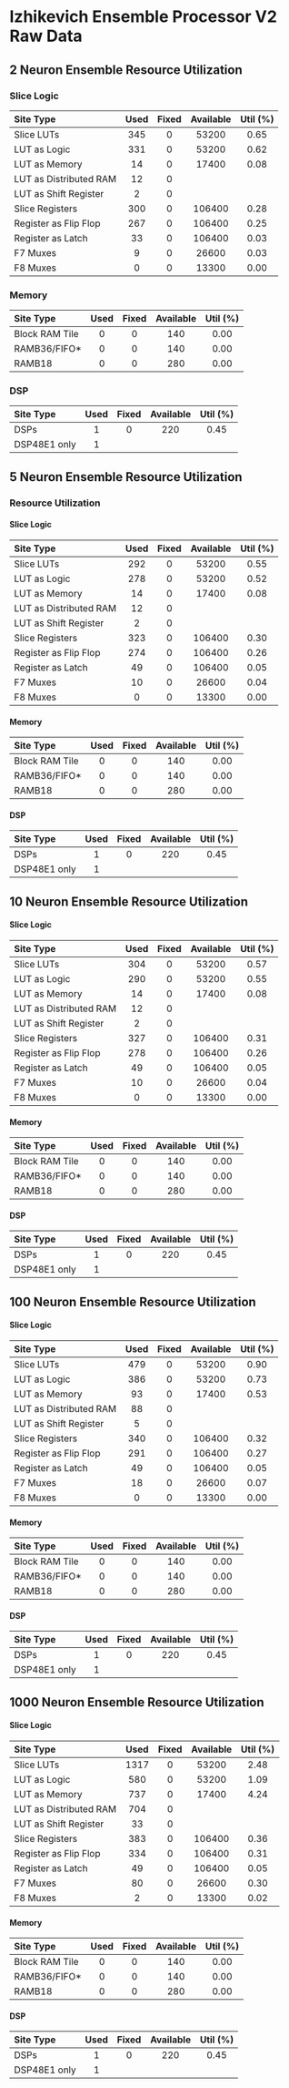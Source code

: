 # Izhikevich Ensemble Processor V2 Raw Data

## 2 Neuron Ensemble Resource Utilization

### Slice Logic

|          Site Type         | Used | Fixed | Available | Util (%) |
| :-- | :--: | :--: | :--: | :--: |
| Slice LUTs                 |  345 |     0 |     53200 |  0.65 |
|   LUT as Logic             |  331 |     0 |     53200 |  0.62 |
|   LUT as Memory            |   14 |     0 |     17400 |  0.08 |
|     LUT as Distributed RAM |   12 |     0 |           |       |
|     LUT as Shift Register  |    2 |     0 |           |       |
| Slice Registers            |  300 |     0 |    106400 |  0.28 |
|   Register as Flip Flop    |  267 |     0 |    106400 |  0.25 |
|   Register as Latch        |   33 |     0 |    106400 |  0.03 |
| F7 Muxes                   |    9 |     0 |     26600 |  0.03 |
| F8 Muxes                   |    0 |     0 |     13300 |  0.00 |

### Memory

|    Site Type   | Used | Fixed | Available | Util (%) |
| :-- | :--: | :--: | :--: | :--: |
| Block RAM Tile |    0 |     0 |       140 |  0.00 |
|   RAMB36/FIFO* |    0 |     0 |       140 |  0.00 |
|   RAMB18       |    0 |     0 |       280 |  0.00 |

### DSP

|    Site Type   | Used | Fixed | Available | Util (%) |
| :-- | :--: | :--: | :--: | :--: |
| DSPs           |    1 |     0 |       220 |  0.45 |
|   DSP48E1 only |    1 |       |           |       |

## 5 Neuron Ensemble Resource Utilization

### Resource Utilization

#### Slice Logic

|    Site Type   | Used | Fixed | Available | Util (%) |
| :-- | :--: | :--: | :--: | :--: |
| Slice LUTs                 |  292 |     0 |     53200 |  0.55 |
|   LUT as Logic             |  278 |     0 |     53200 |  0.52 |
|   LUT as Memory            |   14 |     0 |     17400 |  0.08 |
|     LUT as Distributed RAM |   12 |     0 |           |       |
|     LUT as Shift Register  |    2 |     0 |           |       |
| Slice Registers            |  323 |     0 |    106400 |  0.30 |
|   Register as Flip Flop    |  274 |     0 |    106400 |  0.26 |
|   Register as Latch        |   49 |     0 |    106400 |  0.05 |
| F7 Muxes                   |   10 |     0 |     26600 |  0.04 |
| F8 Muxes                   |    0 |     0 |     13300 |  0.00 |

#### Memory

|    Site Type   | Used | Fixed | Available | Util (%) |
| :-- | :--: | :--: | :--: | :--: |
| Block RAM Tile |    0 |     0 |       140 |  0.00 |
|   RAMB36/FIFO* |    0 |     0 |       140 |  0.00 |
|   RAMB18       |    0 |     0 |       280 |  0.00 |

#### DSP

|    Site Type   | Used | Fixed | Available | Util (%) |
| :-- | :--: | :--: | :--: | :--: |
| DSPs           |    1 |     0 |       220 |  0.45 |
|   DSP48E1 only |    1 |       |           |       |

## 10 Neuron Ensemble Resource Utilization

#### Slice Logic

|    Site Type   | Used | Fixed | Available | Util (%) |
| :-- | :--: | :--: | :--: | :--: |
| Slice LUTs                 |  304 |     0 |     53200 |  0.57 |
|   LUT as Logic             |  290 |     0 |     53200 |  0.55 |
|   LUT as Memory            |   14 |     0 |     17400 |  0.08 |
|     LUT as Distributed RAM |   12 |     0 |           |       |
|     LUT as Shift Register  |    2 |     0 |           |       |
| Slice Registers            |  327 |     0 |    106400 |  0.31 |
|   Register as Flip Flop    |  278 |     0 |    106400 |  0.26 |
|   Register as Latch        |   49 |     0 |    106400 |  0.05 |
| F7 Muxes                   |   10 |     0 |     26600 |  0.04 |
| F8 Muxes                   |    0 |     0 |     13300 |  0.00 |

#### Memory

|    Site Type   | Used | Fixed | Available | Util (%) |
| :-- | :--: | :--: | :--: | :--: |
| Block RAM Tile |    0 |     0 |       140 |  0.00 |
|   RAMB36/FIFO* |    0 |     0 |       140 |  0.00 |
|   RAMB18       |    0 |     0 |       280 |  0.00 |

#### DSP

|    Site Type   | Used | Fixed | Available | Util (%) |
| :-- | :--: | :--: | :--: | :--: |
| DSPs           |    1 |     0 |       220 |  0.45 |
|   DSP48E1 only |    1 |       |           |       |

## 100 Neuron Ensemble Resource Utilization

#### Slice Logic

|    Site Type   | Used | Fixed | Available | Util (%) |
| :-- | :--: | :--: | :--: | :--: |
| Slice LUTs                 |  479 |     0 |     53200 |  0.90 |
|   LUT as Logic             |  386 |     0 |     53200 |  0.73 |
|   LUT as Memory            |   93 |     0 |     17400 |  0.53 |
|     LUT as Distributed RAM |   88 |     0 |           |       |
|     LUT as Shift Register  |    5 |     0 |           |       |
| Slice Registers            |  340 |     0 |    106400 |  0.32 |
|   Register as Flip Flop    |  291 |     0 |    106400 |  0.27 |
|   Register as Latch        |   49 |     0 |    106400 |  0.05 |
| F7 Muxes                   |   18 |     0 |     26600 |  0.07 |
| F8 Muxes                   |    0 |     0 |     13300 |  0.00 |

#### Memory

|    Site Type   | Used | Fixed | Available | Util (%) |
| :-- | :--: | :--: | :--: | :--: |
| Block RAM Tile |    0 |     0 |       140 |  0.00 |
|   RAMB36/FIFO* |    0 |     0 |       140 |  0.00 |
|   RAMB18       |    0 |     0 |       280 |  0.00 |

#### DSP

|    Site Type   | Used | Fixed | Available | Util (%) |
| :-- | :--: | :--: | :--: | :--: |
| DSPs           |    1 |     0 |       220 |  0.45 |
|   DSP48E1 only |    1 |       |           |       |

## 1000 Neuron Ensemble Resource Utilization

#### Slice Logic

|    Site Type   | Used | Fixed | Available | Util (%) |
| :-- | :--: | :--: | :--: | :--: |
| Slice LUTs                 | 1317 |     0 |     53200 |  2.48 |
|   LUT as Logic             |  580 |     0 |     53200 |  1.09 |
|   LUT as Memory            |  737 |     0 |     17400 |  4.24 |
|     LUT as Distributed RAM |  704 |     0 |           |       |
|     LUT as Shift Register  |   33 |     0 |           |       |
| Slice Registers            |  383 |     0 |    106400 |  0.36 |
|   Register as Flip Flop    |  334 |     0 |    106400 |  0.31 |
|   Register as Latch        |   49 |     0 |    106400 |  0.05 |
| F7 Muxes                   |   80 |     0 |     26600 |  0.30 |
| F8 Muxes                   |    2 |     0 |     13300 |  0.02 |

#### Memory

|    Site Type   | Used | Fixed | Available | Util (%) |
| :-- | :--: | :--: | :--: | :--: |
| Block RAM Tile |    0 |     0 |       140 |  0.00 |
|   RAMB36/FIFO* |    0 |     0 |       140 |  0.00 |
|   RAMB18       |    0 |     0 |       280 |  0.00 |

#### DSP

|    Site Type   | Used | Fixed | Available | Util (%) |
| :-- | :--: | :--: | :--: | :--: |
| DSPs           |    1 |     0 |       220 |  0.45 |
|   DSP48E1 only |    1 |       |           |       |
